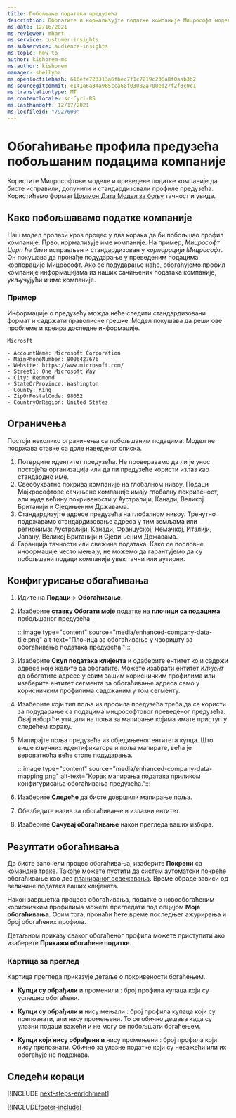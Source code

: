 ```yaml
---
title: Побољшање података предузећа
description: Обогатите и нормализујте податке компаније Мицрософт моделима.
ms.date: 12/16/2021
ms.reviewer: mhart
ms.service: customer-insights
ms.subservice: audience-insights
ms.topic: how-to
author: kishorem-ms
ms.author: kishorem
manager: shellyha
ms.openlocfilehash: 616efe723313a6fbec7f1c7219c236a8f0aab3b2
ms.sourcegitcommit: e141a6a34a985cca68f03082a700ed27f2f3c0c1
ms.translationtype: MT
ms.contentlocale: sr-Cyrl-RS
ms.lasthandoff: 12/17/2021
ms.locfileid: "7927600"
---
```

# <a name="enrichment-of-company-profiles-with-enhanced-company-data"></a>Обогаћивање профила предузећа побољшаним подацима компаније

Користите Мицрософтове моделе и преведене податке компаније да бисте исправили, допунили и стандардизовали профиле предузећа. Користићемо формат [Цоммон Дата Модел за бољу](/common-data-model/schema/core/applicationcommon/account) тачност и увиде.

## <a name="how-we-enhance-company-data"></a>Како побољшавамо податке компаније

Наш модел пролази кроз процес у два корака да би побољшао профил компаније. Прво, нормализује име компаније. На пример, *Мицрософт Цорп ће бити* исправљен и стандардизован у *корпорацији Мицрософт*. Он покушава да пронађе подударање у преведеним подацима корпорације Мицрософт. Ако се подударање нађе, обогаћујемо профил компаније информацијама из наших сачињених података компаније, укључујући и име компаније.


### <a name="example"></a>Пример

Информације о предузећу можда неће следити стандардизовани формат и садржати правописне грешке. Модел покушава да реши ове проблеме и креира доследне информације.

```Input
Microsft
```

```Output
- AccountName: Microsoft Corporation
- MainPhoneNumber: 8006427676
- Website: https://www.microsoft.com/
- Street1: One Microsoft Way
- City: Redmond
- StateOrProvince: Washington
- County: King
- ZipOrPostalCode: 98052
- CountryOrRegion: United States
```

## <a name="limitations"></a>Ограничења

Постоји неколико ограничења са побољшаним подацима. Модел не подржава ставке са доле наведеног списка.

1.  Потврдите идентитет предузећа. Не проверавамо да ли је унос постојећа организација или да ли предузеће користи излаз као стандардно име.
2.  Свеобухватно покрива компаније на глобалном нивоу. Подаци Мајкрософтове сачињене компаније имају глобалну покривеност, али нуде већину покривености у Аустралији, Канади, Великој Британији и Сједињеним Државама.
3.  Стандардизујте адресе предузећа на глобалном нивоу. Тренутно подржавамо стандардизовање адреса у тим земљама или регионима: Аустралији, Канади, Француској, Немачкој, Италији, Јапану, Великој Британији и Сједињеним Државама.
4.  Гаранција тачности или свежине података. Како се пословне информације често мењају, не можемо да гарантујемо да су побољшани подаци компаније увек тачни или аутирни.

## <a name="configure-the-enrichment"></a>Конфигурисање обогаћивања

1. Идите на **Подаци** > **Обогаћивање**.

1. Изаберите **ставку Обогати моје** податке на **плочици са подацима** побољшаног предузећа.

   :::image type="content" source="media/enhanced-company-data-tile.png" alt-text="Плочица за обогаћивање у чворишту за обогаћивање података предузећа.":::

1. Изаберите **Скуп података клијента** и одаберите ентитет који садржи адресе које желите да обогатите. Можете изабрати ентитет *Клијент* да обогатите адресе у свим вашим корисничким профилима или изаберите ентитет сегмента за обогаћивање адреса само у корисничким профилима садржаним у том сегменту.

1. Изаберите који тип поља из профила предузећа треба да се користи за подударање са подацима мицрософтовог преведеног предузећа. Овај избор ће утицати на поља за мапирање којима имате приступ у следећем кораку.

1.  Мапирајте поља предузећа из обједињеног ентитета купца. Што више кључних идентификатора и поља мапирате, већа је вероватноћа веће стопе подударања.

    :::image type="content" source="media/enhanced-company-data-mapping.png" alt-text="Корак мапирања података приликом конфигурисања обогаћивања предузећа.":::

1. Изаберите **Следеће** да бисте довршили мапирање поља.

1. Обезбедите назив за обогаћивање и излазни ентитет.

1. Изаберите **Сачувај обогаћивање** након прегледа ваших избора.

## <a name="enrichment-results"></a>Резултати обогаћивања

Да бисте започели процес обогаћивања, изаберите **Покрени** са командне траке. Такође можете пустити да систем аутоматски покреће обогаћивање као део [планираног освежавања](system.md#schedule-tab). Време обраде зависи од величине података ваших клијената.

Након завршетка процеса обогаћивања, податке о новообогаћеним корисничким профилима можете прегледати под опцијом **Моја обогаћивања**. Осим тога, пронаћи ћете време последњег ажурирања и број обогаћених профила.

Детаљном приказу сваког обогаћеног профила можете приступити ако изаберете **Прикажи обогаћене податке**.

### <a name="overview-card"></a>Картица за преглед

Картица прегледа приказује детаље о покривености богаћењем. 

* **Купци су обрађили** и променили : број профила купаца који су успешно обогаћени.

* **Купци су обрађили и** нису мењали : број профила купаца који су препознати, али нису промењени. То се обично дешава када су улазни подаци важећи и не могу се побољшати богаћењем.

* **Купци који нису обрађени и** нису промењени : број профила који нису препознати. Обично за улазне податке који су неважећи или их обогаћује не подржава.

## <a name="next-steps"></a>Следећи кораци

[!INCLUDE [next-steps-enrichment](../includes/next-steps-enrichment.md)]

[!INCLUDE[footer-include](../includes/footer-banner.md)]
